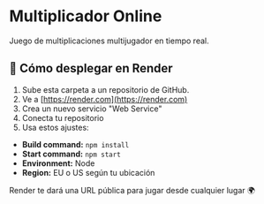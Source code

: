 # Multiplicador Online

Juego de multiplicaciones multijugador en tiempo real.

## 🚀 Cómo desplegar en Render

1. Sube esta carpeta a un repositorio de GitHub.
2. Ve a [https://render.com](https://render.com)
3. Crea un nuevo servicio "Web Service"
4. Conecta tu repositorio
5. Usa estos ajustes:

- **Build command:** `npm install`
- **Start command:** `npm start`
- **Environment:** Node
- **Region:** EU o US según tu ubicación

Render te dará una URL pública para jugar desde cualquier lugar 🌍